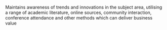 Maintains awareness of trends and innovations in the subject area, utilising a range of academic literature, online sources, community interaction, conference attendance and other methods which can deliver business value